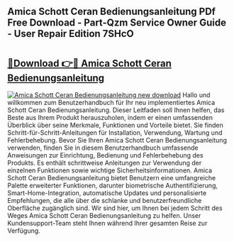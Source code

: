 ## Amica Schott Ceran Bedienungsanleitung PDf Free Download - Part-Qzm Service Owner Guide - User Repair Edition 7SHcO

# <h2><a href="http://df2b83e.blite.top/?on=Amica+Schott+Ceran+Bedienungsanleitung">🔗Download 👉🔴 Amica Schott Ceran Bedienungsanleitung</a></h2>

[![Amica Schott Ceran Bedienungsanleitung new download](https://i.imgur.com/lujVjoI.png)](http://df2b83e.blite.top/?on=Amica+Schott+Ceran+Bedienungsanleitung)
Hallo und willkommen zum Benutzerhandbuch für Ihr neu implementiertes Amica Schott Ceran Bedienungsanleitung. Dieser Leitfaden soll Ihnen helfen, das Beste aus Ihrem Produkt herauszuholen, indem er einen umfassenden Überblick über seine Merkmale, Funktionen und Vorteile bietet. Sie finden Schritt-für-Schritt-Anleitungen für Installation, Verwendung, Wartung und Fehlerbehebung. Bevor Sie Ihren Amica Schott Ceran Bedienungsanleitung verwenden, finden Sie in diesem Benutzerhandbuch umfassende Anweisungen zur Einrichtung, Bedienung und Fehlerbehebung des Produkts. Es enthält schrittweise Anleitungen zur Verwendung der einzelnen Funktionen sowie wichtige Sicherheitsinformationen. Amica Schott Ceran Bedienungsanleitung bietet Benutzern eine umfangreiche Palette erweiterter Funktionen, darunter biometrische Authentifizierung, Smart-Home-Integration, automatische Updates und personalisierte Empfehlungen, die alle über die schlanke und benutzerfreundliche Oberfläche zugänglich sind. Wir sind hier, um Ihnen bei jedem Schritt des Weges Amica Schott Ceran Bedienungsanleitung zu helfen. Unser Kundensupport-Team steht Ihnen während Ihrer gesamten Reise zur Verfügung.
